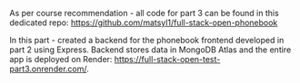 As per course recommendation - all code for part 3 can be found in this dedicated repo: https://github.com/matsyl1/full-stack-open-phonebook

In this part - created a backend for the phonebook frontend developed in part 2 using Express. Backend stores data in MongoDB Atlas and the entire app is deployed on Render: https://full-stack-open-test-part3.onrender.com/.